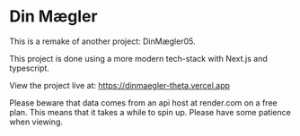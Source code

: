 # Din Mægler

This is a remake of another project: DinMægler05.

This project is done using a more modern tech-stack with Next.js and typescript.


View the project live at: https://dinmaegler-theta.vercel.app

Please beware that data comes from an api host at render.com on a free plan. 
This means that it takes a while to spin up. Please have some patience when viewing.

